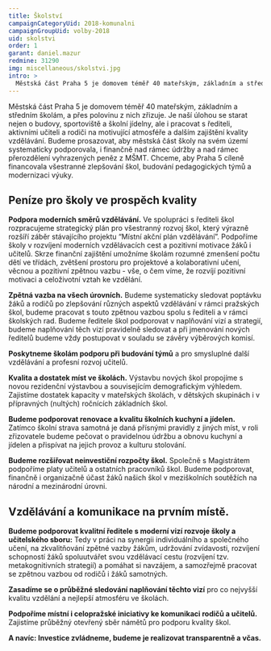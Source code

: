 ```yaml
---
title: Školství
campaignCategoryUid: 2018-komunalni
campaignGroupUid: volby-2018
uid: skolstvi
order: 1
garant: daniel.mazur
redmine: 31290
img: miscellaneous/skolstvi.jpg
intro: >
  Městská část Praha 5 je domovem téměř 40 mateřským, základním a středním školám, a přes polovinu z nich zřizuje. Je naší úlohou se starat nejen o budovy, sportoviště a školní jídelny, ale i pracovat s řediteli, aktivními učiteli a rodiči na motivující atmosféře a dalším zajištění kvality vzdělávání. Budeme prosazovat, aby městská část školy na svém území systematicky podporovala, i finančně nad rámec údržby a nad rámec přerozdělení vyhrazených peněz z MŠMT. Chceme, aby Praha 5 cíleně financovala všestranné zlepšování škol, budování pedagogických týmů a modernizaci výuky.
---
```


Městská část Praha 5 je domovem téměř 40 mateřským, základním a středním školám, a přes polovinu z nich zřizuje. Je naší úlohou se starat nejen o budovy, sportoviště a školní jídelny, ale i pracovat s řediteli, aktivními učiteli a rodiči na motivující atmosféře a dalším zajištění kvality vzdělávání. Budeme prosazovat, aby městská část školy na svém území systematicky podporovala, i finančně nad rámec údržby a nad rámec přerozdělení vyhrazených peněz z MŠMT. Chceme, aby Praha 5 cíleně financovala všestranné zlepšování škol, budování pedagogických týmů a modernizaci výuky.

## Peníze pro školy ve prospěch kvality

**Podpora moderních směrů vzdělávání.** Ve spolupráci s řediteli škol rozpracujeme strategický plán pro všestranný rozvoj škol, který výrazně rozšíří záběr stávajícího projektu “Místní akční plán vzdělávání”. Podpoříme školy v rozvíjení moderních vzdělávacích cest a pozitivní motivace žáků i učitelů. Skrze finanční zajištění umožníme školám rozumné zmenšení počtu dětí ve třídách, zvětšení prostoru pro projektové a kolaborativní učení, věcnou a pozitivní zpětnou vazbu - vše, o čem víme, že rozvíjí pozitivní motivaci a celoživotní vztah ke vzdělání.

**Zpětná vazba na všech úrovních.** Budeme systematicky sledovat poptávku žáků a rodičů po zlepšování různých aspektů vzdělávání v rámci pražských škol, budeme pracovat s touto zpětnou vazbou spolu s řediteli a v rámci školských rad. Budeme ředitele škol podporovat v naplňování vizí a strategií, budeme naplňování těch vizí pravidelně sledovat a při jmenování nových ředitelů budeme vždy postupovat v souladu se závěry výběrových komisí.

**Poskytneme školám podporu při budování týmů** a pro smysluplné další vzdělávání a profesní rozvoj učitelů.

**Kvalita a dostatek míst ve školách.** Výstavbu nových škol propojíme s novou rezidenční výstavbou a souvisejícím demografickým výhledem. Zajistíme dostatek kapacity v mateřských školách, v dětských skupinách i v přípravných (nultých) ročnících základních škol.

**Budeme podporovat renovace a kvalitu školních kuchyní a jídelen.** Zatímco školní strava samotná je daná přísnými pravidly z jiných míst, v roli zřizovatele budeme pečovat o pravidelnou údržbu a obnovu kuchyní a jídelen a přispívat na jejich provoz a kulturu stolování.

**Budeme rozšiřovat neinvestiční rozpočty škol.** Společně s Magistrátem podpoříme platy učitelů a ostatních pracovníků škol. Budeme podporovat, finančně i organizačně účast žáků našich škol v meziškolních soutěžích na národní a mezinárodní úrovni.


## Vzdělávání a komunikace na prvním místě.

**Budeme podporovat kvalitní ředitele s moderní vizí rozvoje školy a učitelského sboru:** Tedy v práci na synergii individuálního a společného učení, na zkvalitňování zpětné vazby žákům, udržování zvídavosti, rozvíjení schopností žáků spoluutvářet svou vzdělávací cestu (rozvíjení tzv. metakognitivních strategií) a pomáhat si navzájem, a samozřejmě pracovat se zpětnou vazbou od rodičů i žáků samotných.

**Zasadíme se o průběžné sledování naplňování těchto vizí** pro co nejvyšší kvalitu vzdělání a nejlepší atmosféru ve školách.

**Podpoříme místní i celopražské iniciativy ke komunikaci rodičů a učitelů.** Zajistíme průběžný otevřený sběr námětů pro podporu kvality škol.

**A navíc: Investice zvládneme, budeme je realizovat transparentně a včas.**
